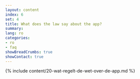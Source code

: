 ```yaml
---
layout: content
index: 6
set: 4
title: What does the law say about the app?
summary: 
lang: ro
categories:
- ro
- faq
showBreadCrumbs: true
showContact: true
---
```

{% include content/20-wat-regelt-de-wet-over-de-app.md %}
